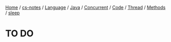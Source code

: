 [Home](https://mengxianbin.github.io) /
[cs-notes](https://mengxianbin.github.io/cs-notes/content) /
[Language](https://mengxianbin.github.io/cs-notes/content/Language) /
[Java](https://mengxianbin.github.io/cs-notes/content/Language/Java) /
[Concurrent](https://mengxianbin.github.io/cs-notes/content/Language/Java/Concurrent) /
[Code](https://mengxianbin.github.io/cs-notes/content/Language/Java/Concurrent/Code) /
[Thread](https://mengxianbin.github.io/cs-notes/content/Language/Java/Concurrent/Code/Thread) /
[Methods](https://mengxianbin.github.io/cs-notes/content/Language/Java/Concurrent/Code/Thread/Methods) /
[sleep](https://mengxianbin.github.io/cs-notes/content/Language/Java/Concurrent/Code/Thread/Methods/sleep)

# TO DO

